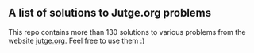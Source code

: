 ## A list of solutions to Jutge.org problems

This repo contains more than 130 solutions to various problems from the website [jutge.org](http://jutge.org). Feel free to use them :)
